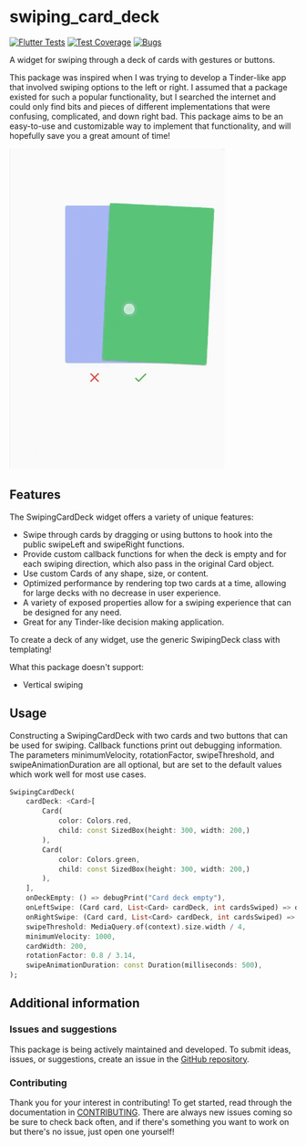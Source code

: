 <!-- 
This README describes the package. If you publish this package to pub.dev,
this README's contents appear on the landing page for your package.

For information about how to write a good package README, see the guide for
[writing package pages](https://dart.dev/guides/libraries/writing-package-pages). 

For general information about developing packages, see the Dart guide for
[creating packages](https://dart.dev/guides/libraries/create-library-packages)
and the Flutter guide for
[developing packages and plugins](https://flutter.dev/developing-packages). 
-->

# swiping_card_deck
[![Flutter Tests](https://img.shields.io/github/workflow/status/jushutch/swiping_card_deck/Generate%20badges/main?label=Tests&style=flat-square)](https://github.com/jushutch/swiping_card_deck/tree/main/test)
[![Test Coverage](https://img.shields.io/codecov/c/github/jushutch/swiping_card_deck/main?label=Coverage&style=flat-square)](https://app.codecov.io/gh/jushutch/swiping_card_deck)
[![Bugs](https://img.shields.io/github/issues/jushutch/swiping_card_deck/bug?label=Bug%20Issues&style=flat-square)](https://github.com/jushutch/swiping_card_deck/labels/bug)

A widget for swiping through a deck of cards with gestures or buttons.

This package was inspired when I was trying to develop a Tinder-like app
that involved swiping options to the left or right. I assumed that a package
existed for such a popular functionality, but I searched the internet and could
only find bits and pieces of different implementations that were confusing, 
complicated, and down right bad. This package aims to be an easy-to-use and
customizable way to implement that functionality, and will hopefully save you
a great amount of time!

![SwipingCardDeck Demonstration](https://github.com/jushutch/swiping_card_deck/raw/main/gif/swiping_card_deck.gif)

## Features

The SwipingCardDeck widget offers a variety of unique features:

- Swipe through cards by dragging or using buttons to hook into the public
swipeLeft and swipeRight functions.
- Provide custom callback functions for when the deck is empty and for each 
swiping direction, which also pass in the original Card object.
- Use custom Cards of any shape, size, or content.
- Optimized performance by rendering top two cards at a time, allowing for large
decks with no decrease in user experience.
- A variety of exposed properties allow for a swiping experience that can be
designed for any need.
- Great for any Tinder-like decision making application.

To create a deck of any widget, use the generic SwipingDeck class with templating!

What this package doesn't support:

- Vertical swiping

## Usage

Constructing a SwipingCardDeck with two cards and two buttons that can be used
for swiping. Callback functions print out debugging information. The parameters
minimumVelocity, rotationFactor, swipeThreshold, and swipeAnimationDuration are all optional, but are set
to the default values which work well for most use cases.

```dart
SwipingCardDeck(
    cardDeck: <Card>[
        Card(
            color: Colors.red,
            child: const SizedBox(height: 300, width: 200,)
        ),
        Card(
            color: Colors.green,
            child: const SizedBox(height: 300, width: 200,)
        ),
    ],
    onDeckEmpty: () => debugPrint("Card deck empty"),
    onLeftSwipe: (Card card, List<Card> cardDeck, int cardsSwiped) => debugPrint("Swiped left!"),
    onRightSwipe: (Card card, List<Card> cardDeck, int cardsSwiped) => debugPrint("Swiped right!"),
    swipeThreshold: MediaQuery.of(context).size.width / 4,
    minimumVelocity: 1000,
    cardWidth: 200,
    rotationFactor: 0.8 / 3.14,
    swipeAnimationDuration: const Duration(milliseconds: 500),
);
```

## Additional information
### Issues and suggestions
This package is being actively maintained and developed. To submit ideas,
issues, or suggestions, create an issue in the
[GitHub repository](https://github.com/jushutch/swiping_card_deck). 

### Contributing
Thank you for your interest in contributing! To get started, read through 
the documentation in [CONTRIBUTING](https://github.com/jushutch/swiping_card_deck/blob/main/CONTRIBUTING.md).
There are always new issues coming so be sure to check back often, and if there's
something you want to work on but there's no issue, just open one yourself!

